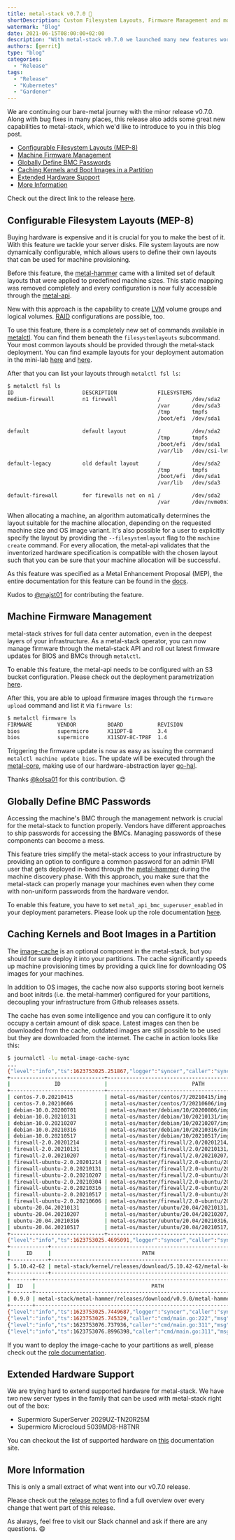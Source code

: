 ```yaml
---
title: metal-stack v0.7.0 🏃
shortDescription: Custom Filesystem Layouts, Firmware Management and more...
watermark: "Blog"
date: 2021-06-15T08:00:00+02:00
description: "With metal-stack v0.7.0 we launched many new features worth to know about. Read the details in this blog article."
authors: [gerrit]
type: "blog"
categories:
  - "Release"
tags:
  - "Release"
  - "Kubernetes"
  - "Gardener"
---
```


We are continuing our bare-metal journey with the minor release v0.7.0. Along with bug fixes in many places, this release also adds some great new capabilities to metal-stack, which we'd like to introduce to you in this blog post.

<!-- truncate -->

- [Configurable Filesystem Layouts (MEP-8)](#configurable-filesystem-layouts-mep-8)
- [Machine Firmware Management](#machine-firmware-management)
- [Globally Define BMC Passwords](#globally-define-bmc-passwords)
- [Caching Kernels and Boot Images in a Partition](#caching-kernels-and-boot-images-in-a-partition)
- [Extended Hardware Support](#extended-hardware-support)
- [More Information](#more-information)

Check out the direct link to the release [here](https://github.com/metal-stack/releases/releases/tag/v0.7.0).

## Configurable Filesystem Layouts (MEP-8)

Buying hardware is expensive and it is crucial for you to make the best of it. With this feature we tackle your server disks. File system layouts are now dynamically configurable, which allows users to define their own layouts that can be used for machine provisioning.

Before this feature, the [metal-hammer](https://github.com/metal-stack/metal-hammer) came with a limited set of default layouts that were applied to predefined machine sizes. This static mapping was removed completely and every configuration is now fully accessible through the [metal-api](https://github.com/metal-stack/metal-api).

New with this approach is the capability to create [LVM](<https://en.wikipedia.org/wiki/Logical_Volume_Manager_(Linux)>) volume groups and logical volumes. [RAID](https://en.wikipedia.org/wiki/RAID) configurations are possible, too.

To use this feature, there is a completely new set of commands available in [metalctl](https://github.com/metal-stack/metalctl). You can find them beneath the `filesystemlayouts` subcommand. Your most common layouts should be provided through the metal-stack deployment. You can find example layouts for your deployment automation in the mini-lab [here](https://github.com/metal-stack/mini-lab/blob/v0.1.3/inventories/group_vars/control-plane/metal_fsl.yaml) and [here](https://github.com/metal-stack/mini-lab/tree/v0.1.3/inventories/group_vars/examples).

After that you can list your layouts through `metalctl fsl ls`:

```bash
$ metalctl fsl ls
ID                      DESCRIPTION             FILESYSTEMS                     SIZES           IMAGES
medium-firewall         n1 firewall             /          /dev/sda2            n1-medium-x86   firewall *
                                                /var       /dev/sda3                            firewall-ubuntu *
                                                /tmp       tmpfs
                                                /boot/efi  /dev/sda1

default                 default layout          /          /dev/sda2            c1-xlarge-x86   centos >= 7.0.20210801
                                                /tmp       tmpfs                                debian >= 10.0.20210801
                                                /boot/efi  /dev/sda1                            ubuntu >= 20.04.20210801
                                                /var/lib   /dev/csi-lvm/varlib

default-legacy          old default layout      /          /dev/sda2            c1-xlarge-x86   centos < 7.0.20210801
                                                /tmp       tmpfs                                debian < 10.0.20210801
                                                /boot/efi  /dev/sda1                            ubuntu < 20.04.20210801
                                                /var/lib   /dev/sda3

default-firewall        for firewalls not on n1 /          /dev/sda2            c1-xlarge-x86   firewall >= 2.0.20210606
                                                /var       /dev/nvme0n1p1                       firewall-ubuntu >= 2.0.20210606
```

When allocating a machine, an algorithm automatically determines the layout suitable for the machine allocation, depending on the requested machine size and OS image variant. It's also possible for a user to explicitly specify the layout by providing the `--filesystemlayout` flag to the `machine create` command. For every allocation, the metal-api validates that the inventorized hardware specification is compatible with the chosen layout such that you can be sure that your machine allocation will be successful.

As this feature was specified as a Metal Enhancement Proposal (MEP), the entire documentation for this feature can be found in the [docs](https://docs.metal-stack.io/v0.7.0/development/proposals/MEP8/README/).

Kudos to [@majst01](https://github.com/majst01) for contributing the feature.

## Machine Firmware Management

metal-stack strives for full data center automation, even in the deepest layers of your infrastructure. As a metal-stack operator, you can now manage firmware through the metal-stack API and roll out latest firmware updates for BIOS and BMCs through `metalctl`.

To enable this feature, the metal-api needs to be configured with an S3 bucket configuration. Please check out the deployment parametrization [here](https://github.com/metal-stack/metal-roles/tree/v0.5.15/control-plane/roles/metal#metal-api).

After this, you are able to upload firmware images through the `firmware upload` command and list it via `firmware ls`:

```bash
$ metalctl firmware ls
FIRMWARE        VENDOR          BOARD           REVISION
bios            supermicro      X11DPT-B        3.4
bios            supermicro      X11SDV-8C-TP8F  1.4
```

Triggering the firmware update is now as easy as issuing the command `metalctl machine update bios`. The update will be executed through the [metal-core](https://github.com/metal-stack/metal-core), making use of our hardware-abstraction layer [go-hal](https://github.com/metal-stack/go-hal).

Thanks [@kolsa01](https://github.com/kolsa) for this contribution. 😍

## Globally Define BMC Passwords

Accessing the machine's BMC through the management network is crucial for the metal-stack to function properly. Vendors have different approaches to ship passwords for accessing the BMCs. Managing passwords of these components can become a mess.

This feature tries simplify the metal-stack access to your infrastructure by providing an option to configure a common password for an admin IPMI user that gets deployed in-band through the [metal-hammer](https://github.com/metal-stack/metal-hammer) during the machine discovery phase. With this approach, you make sure that the metal-stack can properly manage your machines even when they come with non-uniform passwords from the hardware vendor.

To enable this feature, you have to set `metal_api_bmc_superuser_enabled` in your deployment parameters. Please look up the role documentation [here](https://github.com/metal-stack/metal-roles/tree/v0.5.15/control-plane/roles/metal#metal-api).

## Caching Kernels and Boot Images in a Partition

The [image-cache](https://github.com/metal-stack/metal-image-cache-sync) is an optional component in the metal-stack, but you should for sure deploy it into your partitions. The cache significantly speeds up machine provisioning times by providing a quick line for downloading OS images for your machines.

In addition to OS images, the cache now also supports storing boot kernels and boot initrds (i.e. the metal-hammer) configured for your partitions, decoupling your infrastructure from Github releases assets.

The cache has even some intelligence and you can configure it to only occupy a certain amount of disk space. Latest images can then be downloaded from the cache, outdated images are still possible to be used but they are downloaded from the internet. The cache in action looks like this:

```bash
$ journalctl -lu metal-image-cache-sync
...
{"level":"info","ts":1623753025.251867,"logger":"syncer","caller":"sync/syncer.go:308","msg":"sync plan","amount":21,"cache-size-after-sync":"10.73GiB"}
+------------------------------+----------------------------------------------------------+---------+--------+
|              ID              |                           PATH                           |  SIZE   | ACTION |
+------------------------------+----------------------------------------------------------+---------+--------+
| centos-7.0.20210415          | metal-os/master/centos/7/20210415/img.tar.lz4            | 657.9MB | keep   |
| centos-7.0.20210606          | metal-os/master/centos/7/20210606/img.tar.lz4            | 659.7MB | keep   |
| debian-10.0.20200701         | metal-os/master/debian/10/20200806/img.tar.lz4           | 461.7MB | keep   |
| debian-10.0.20210131         | metal-os/master/debian/10/20210131/img.tar.lz4           | 467MB   | keep   |
| debian-10.0.20210207         | metal-os/master/debian/10/20210207/img.tar.lz4           | 479.2MB | keep   |
| debian-10.0.20210316         | metal-os/master/debian/10/20210316/img.tar.lz4           | 479.7MB | keep   |
| debian-10.0.20210517         | metal-os/master/debian/10/20210517/img.tar.lz4           | 485.9MB | keep   |
| firewall-2.0.20201214        | metal-os/master/firewall/2.0/20201214/img.tar.lz4        | 443.3MB | keep   |
| firewall-2.0.20210131        | metal-os/master/firewall/2.0/20210131/img.tar.lz4        | 445.5MB | keep   |
| firewall-2.0.20210207        | metal-os/master/firewall/2.0/20210207/img.tar.lz4        | 434.2MB | keep   |
| firewall-ubuntu-2.0.20201214 | metal-os/master/firewall/2.0-ubuntu/20201214/img.tar.lz4 | 542.2MB | keep   |
| firewall-ubuntu-2.0.20210131 | metal-os/master/firewall/2.0-ubuntu/20210131/img.tar.lz4 | 547.2MB | keep   |
| firewall-ubuntu-2.0.20210207 | metal-os/master/firewall/2.0-ubuntu/20210207/img.tar.lz4 | 547.2MB | keep   |
| firewall-ubuntu-2.0.20210304 | metal-os/master/firewall/2.0-ubuntu/20210304/img.tar.lz4 | 547.8MB | keep   |
| firewall-ubuntu-2.0.20210316 | metal-os/master/firewall/2.0-ubuntu/20210316/img.tar.lz4 | 578.8MB | keep   |
| firewall-ubuntu-2.0.20210517 | metal-os/master/firewall/2.0-ubuntu/20210517/img.tar.lz4 | 587.6MB | keep   |
| firewall-ubuntu-2.0.20210606 | metal-os/master/firewall/2.0-ubuntu/20210606/img.tar.lz4 | 593.6MB | keep   |
| ubuntu-20.04.20210131        | metal-os/master/ubuntu/20.04/20210131/img.tar.lz4        | 624.2MB | keep   |
| ubuntu-20.04.20210207        | metal-os/master/ubuntu/20.04/20210207/img.tar.lz4        | 624.2MB | keep   |
| ubuntu-20.04.20210316        | metal-os/master/ubuntu/20.04/20210316/img.tar.lz4        | 655.6MB | keep   |
| ubuntu-20.04.20210517        | metal-os/master/ubuntu/20.04/20210517/img.tar.lz4        | 663.7MB | keep   |
+------------------------------+----------------------------------------------------------+---------+--------+
{"level":"info","ts":1623753025.4695091,"logger":"syncer","caller":"sync/syncer.go:308","msg":"sync plan","amount":1,"cache-size-after-sync":"5.782MiB"}
+------------+--------------------------------------------------------------+---------+--------+
|     ID     |                             PATH                             |  SIZE   | ACTION |
+------------+--------------------------------------------------------------+---------+--------+
| 5.10.42-62 | metal-stack/kernel/releases/download/5.10.42-62/metal-kernel | 6.063MB | keep   |
+------------+--------------------------------------------------------------+---------+--------+
+-------+-------------------------------------------------------------------------------+---------+--------+
|  ID   |                                     PATH                                      |  SIZE   | ACTION |
+-------+-------------------------------------------------------------------------------+---------+--------+
| 0.9.0 | metal-stack/metal-hammer/releases/download/v0.9.0/metal-hammer-initrd.img.lz4 | 45.01MB | keep   |
+-------+-------------------------------------------------------------------------------+---------+--------+
{"level":"info","ts":1623753025.7449687,"logger":"syncer","caller":"sync/syncer.go:308","msg":"sync plan","amount":1,"cache-size-after-sync":"42.93MiB"}
{"level":"info","ts":1623753025.745329,"caller":"cmd/main.go:222","msg":"scheduling next sync","at":"2021-06-15 10:40:00 +0000 UTC"}
{"level":"info","ts":1623753076.737936,"caller":"cmd/main.go:311","msg":"serving cache download request","url":"/metal-stack/kernel/releases/download/5.10.42-62/metal-kernel","from":...
{"level":"info","ts":1623753076.8996398,"caller":"cmd/main.go:311","msg":"serving cache download request","url":"/metal-stack/metal-hammer/releases/download/v0.9.0/metal-hammer-initrd.img...
```

If you want to deploy the image-cache to your partitions as well, please check out the [role documentation](https://github.com/metal-stack/metal-roles/tree/v0.5.15/partition/roles/image-cache).

## Extended Hardware Support

We are trying hard to extend supported hardware for metal-stack. We have two new server types in the family that can be used with metal-stack right out of the box:

- Supermicro SuperServer 2029UZ-TN20R25M
- Supermicro Microcloud 5039MD8-H8TNR

You can checkout the list of supported hardware on [this](https://docs.metal-stack.io/stable/overview/hardware/) documentation site.

## More Information

This is only a small extract of what went into our v0.7.0 release.

Please check out the [release notes](https://github.com/metal-stack/releases/releases/tag/v0.7.0) to find a full overview over every change that went part of this release.

As always, feel free to visit our Slack channel and ask if there are any questions. 😄
